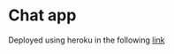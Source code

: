# Chat app

Deployed using heroku in the following [link](https://floating-tundra-82759.herokuapp.com/)